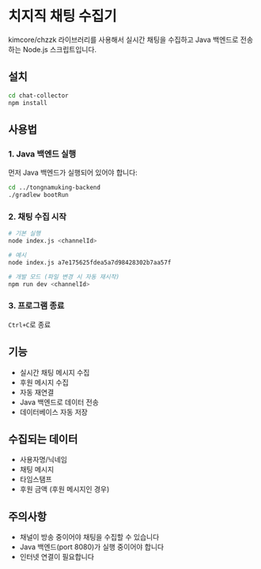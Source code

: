 # 치지직 채팅 수집기

kimcore/chzzk 라이브러리를 사용해서 실시간 채팅을 수집하고 Java 백엔드로 전송하는 Node.js 스크립트입니다.

## 설치

```bash
cd chat-collector
npm install
```

## 사용법

### 1. Java 백엔드 실행
먼저 Java 백엔드가 실행되어 있어야 합니다:
```bash
cd ../tongnamuking-backend
./gradlew bootRun
```

### 2. 채팅 수집 시작
```bash
# 기본 실행
node index.js <channelId>

# 예시
node index.js a7e175625fdea5a7d98428302b7aa57f

# 개발 모드 (파일 변경 시 자동 재시작)
npm run dev <channelId>
```

### 3. 프로그램 종료
`Ctrl+C`로 종료

## 기능

- 실시간 채팅 메시지 수집
- 후원 메시지 수집
- 자동 재연결
- Java 백엔드로 데이터 전송
- 데이터베이스 자동 저장

## 수집되는 데이터

- 사용자명/닉네임
- 채팅 메시지
- 타임스탬프
- 후원 금액 (후원 메시지인 경우)

## 주의사항

- 채널이 방송 중이어야 채팅을 수집할 수 있습니다
- Java 백엔드(port 8080)가 실행 중이어야 합니다
- 인터넷 연결이 필요합니다